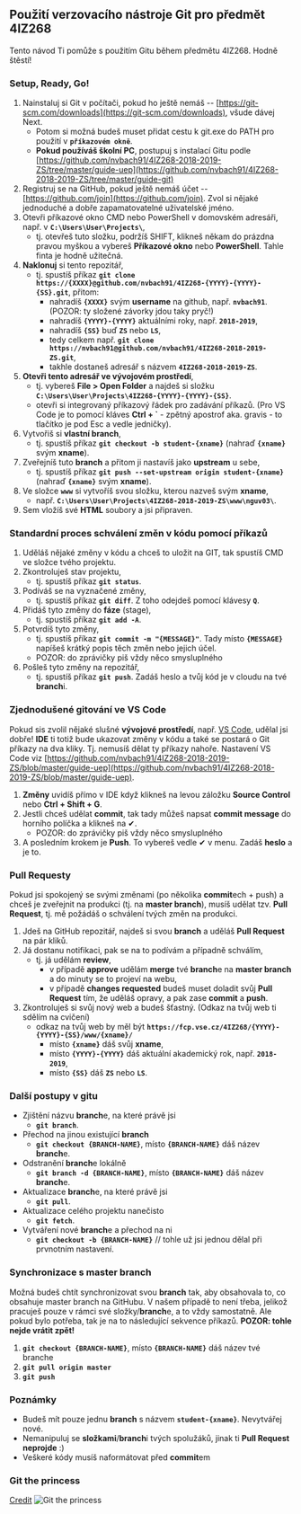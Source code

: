 ## Použití verzovacího nástroje Git pro předmět 4IZ268
Tento návod Ti pomůže s použitím Gitu během předmětu 4IZ268. Hodně štěstí!



### Setup, Ready, Go!
1. Nainstaluj si Git v počítači, pokud ho ještě nemáš -- [https://git-scm.com/downloads](https://git-scm.com/downloads), všude dávej Next.
    - Potom si možná budeš muset přidat cestu k git.exe do PATH pro použití v **`příkazovém okně`**.
    - **Pokud používáš školní PC**, postupuj s instalací Gitu podle [https://github.com/nvbach91/4IZ268-2018-2019-ZS/tree/master/guide-uep](https://github.com/nvbach91/4IZ268-2018-2019-ZS/tree/master/guide-git)
2. Registruj se na GitHub, pokud ještě nemáš účet -- [https://github.com/join](https://github.com/join). Zvol si nějaké jednoduché a dobře zapamatovatelné uživatelské jméno.
3. Otevři příkazové okno CMD nebo PowerShell v domovském adresáři, např. v **`C:\Users\User\Projects\`**, 
    - tj. otevřeš tuto složku, podržíš SHIFT, klikneš někam do prázdna pravou myškou a vybereš **Příkazové okno** nebo **PowerShell**. Tahle finta je hodně užitečná.
4. **Naklonuj** si tento repozitář, 
    - tj. spustíš příkaz **`git clone https://{XXXX}@github.com/nvbach91/4IZ268-{YYYY}-{YYYY}-{SS}.git`**, přitom: 
        - nahradíš **`{XXXX}`** svým **username** na github, např. **`nvbach91`**. (POZOR: ty složené závorky jdou taky pryč!)
        - nahradíš **`{YYYY}-{YYYY}`** aktuálními roky, např. **`2018-2019`**,
        - nahradíš **`{SS}`** buď **`ZS`** nebo **`LS`**,
        - tedy celkem např. **`git clone https://nvbach91@github.com/nvbach91/4IZ268-2018-2019-ZS.git`**,
        - takhle dostaneš adresář s názvem **`4IZ268-2018-2019-ZS`**.
5. **Otevři tento adresář ve vývojovém prostředí**, 
    - tj. vybereš **File > Open Folder** a najdeš si složku **`C:\Users\User\Projects\4IZ268-{YYYY}-{YYYY}-{SS}`**.
    - otevři si integrovaný příkazový řádek pro zadávání příkazů. (Pro VS Code je to pomocí kláves **Ctrl + `** - zpětný apostrof aka. gravis - to tlačítko je pod Esc a vedle jedničky).
6. Vytvořiš si **vlastní branch**, 
    - tj. spustíš příkaz **`git checkout -b student-{xname}`** (nahraď **`{xname}`** svým **xname**).
7. Zveřejníš tuto **branch** a přitom ji nastavíš jako **upstream** u sebe, 
    - tj. spustíš příkaz **`git push --set-upstream origin student-{xname}`** (nahraď **`{xname}`** svým **xname**).
8. Ve složce **`www`** si vytvoříš svou složku, kterou nazveš svým **xname**, 
    - např. **`C:\Users\User\Projects\4IZ268-2018-2019-ZS\www\nguv03\`**.
9. Sem vložíš své **HTML** soubory a jsi připraven.



### Standardní proces schválení změn v kódu pomocí příkazů
1. Uděláš nějaké změny v kódu a chceš to uložit na GIT, tak spustíš CMD ve složce tvého projektu.
2. Zkontroluješ stav projektu,
    - tj. spustíš příkaz **`git status`**.
3. Podíváš se na vyznačené změny,
    - tj. spustíš příkaz **`git diff`**. Z toho odejdeš pomocí klávesy **`Q`**.
4. Přidáš tyto změny do **fáze** (stage),
    - tj. spustíš příkaz **`git add -A`**.
5. Potvrdíš tyto změny,
    - tj. spustíš příkaz **`git commit -m "{MESSAGE}"`**. Tady místo **`{MESSAGE}`** napíšeš krátký popis těch změn nebo jejich účel.
    - POZOR: do zprávičky piš vždy něco smysluplného
6. Pošleš tyto změny na repozitář,
    - tj. spustíš příkaz **`git push`**. Zadáš heslo a tvůj kód je v cloudu na tvé **branch**i.



### Zjednodušené gitování ve VS Code
Pokud sis zvolil nějaké slušné **vývojové prostředí**, např. [VS Code](https://code.visualstudio.com/download), udělal jsi dobře! **IDE** ti totiž bude ukazovat změny v kódu a také se postará o Git příkazy na dva kliky. Tj. nemusíš dělat ty příkazy nahoře. Nastavení VS Code viz [https://github.com/nvbach91/4IZ268-2018-2019-ZS/blob/master/guide-uep](https://github.com/nvbach91/4IZ268-2018-2019-ZS/blob/master/guide-uep).
1. **Změny** uvidíš přímo v IDE když klikneš na levou záložku **Source Control** nebo **Ctrl + Shift + G**.
2. Jestli chceš udělat **commit**, tak tady můžeš napsat **commit message** do horního políčka a klikneš na ✔.
    - POZOR: do zprávičky piš vždy něco smysluplného
3. A posledním krokem je **Push**. To vybereš vedle ✔ v menu. Zadáš **heslo** a je to.



### Pull Requesty
Pokud jsi spokojený se svými změnami (po několika **commit**ech + push) a chceš je zveřejnit na produkci (tj. na **master branch**), musíš udělat tzv. **Pull Request**, tj. mě požádáš o schválení tvých změn na produkci.
1. Jdeš na GitHub repozitář, najdeš si svou **branch** a uděláš **Pull Request** na pár kliků.
2. Já dostanu notifikaci, pak se na to podívám a případně schválím,
    - tj. já udělám **review**,
        - v případě **approve** udělám **merge** tvé **branch**e na **master branch** a do minuty se to projeví na webu,
        - v případě **changes requested** budeš muset doladit svůj **Pull Request** tím, že uděláš opravy, a pak zase **commit** a **push**.
3. Zkontroluješ si svůj nový web a budeš šťastný. (Odkaz na tvůj web ti sdělím na cvičení)
    - odkaz na tvůj web by měl být **`https://fcp.vse.cz/4IZ268/{YYYY}-{YYYY}-{SS}/www/{xname}/`**
        - místo **`{xname}`** dáš svůj **xname**,
        - místo **`{YYYY}-{YYYY}`** dáš aktuální akademický rok, např. **`2018-2019`**,
        - místo **`{SS}`** dáš **`ZS`** nebo **`LS`**.



### Další postupy v gitu
- Zjištění názvu **branch**e, na které právě jsi 
    - **`git branch`**.
- Přechod na jinou existující **branch** 
    - **`git checkout {BRANCH-NAME}`**, místo **`{BRANCH-NAME}`** dáš název **branch**e.
- Odstranění **branch**e lokálně
    - **`git branch -d {BRANCH-NAME}`**, místo **`{BRANCH-NAME}`** dáš název **branch**e.
- Aktualizace **branch**e, na které právě jsi 
    - **`git pull`**.
- Aktualizace celého projektu nanečisto 
    - **``git fetch``**.
- Vytváření nové **branch**e a přechod na ni 
    - **`git checkout -b {BRANCH-NAME}`** // tohle už jsi jednou dělal při prvnotním nastavení.



### Synchronizace s master branch
Možná budeš chtít synchronizovat svou **branch** tak, aby obsahovala to, co obsahuje master branch na GitHubu. V našem případě to není třeba, jelikož pracuješ pouze v rámci své složky/**branch**e, a to vždy samostatně. Ale pokud bylo potřeba, tak je na to následující sekvence příkazů. **POZOR: tohle nejde vrátit zpět!**
1. **`git checkout {BRANCH-NAME}`**, místo **`{BRANCH-NAME}`** dáš název tvé branche
2. **`git pull origin master`**
3. **`git push`**



### Poznámky
- Budeš mít pouze jednu **branch** s názvem **`student-{xname}`**. Nevytvářej nové.
- Nemanipuluj se **složkami**/**branch**i tvých spolužáků, jinak ti **Pull Request neprojde** :)
- Veškeré kódy musíš naformátovat před **commit**em



### Git the princess
[Credit](https://toggl.com/programming-princess/)
![Git the princess](https://assets.toggl.com/images/toggl-how-to-save-the-princess-in-8-programming-languages-0c32e93f47f3f6401913846c4c184e3e.jpg)